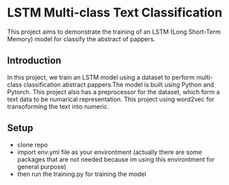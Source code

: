 # LSTM Multi-class Text Classification

This project aims to demonstrate the training of an LSTM (Long Short-Term Memory) model for classify the abstract of pappers.

## Introduction

In this project, we train an LSTM model using a dataset to perform multi-class classification abstract pappers.The model is built using Python and Pytorch. This project also has a preprocessor for the dataset, which form a text data to be numarical representation. This project using word2vec for transoforming the text into numeric.

## Setup

- clone repo
- import env.yml file as your environtment (actually there are some packages that are not needed because im using this environtment for general purpose)
- then run the training.py for training the model
